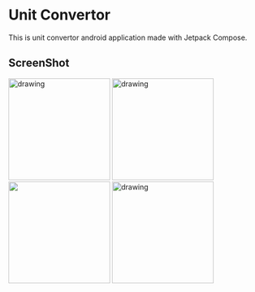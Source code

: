 # Unit Convertor
This is unit convertor android application made with Jetpack Compose.

## ScreenShot
<p float="left">
<img src="https://user-images.githubusercontent.com/100823015/196004824-b6df8a1d-531c-4d03-acc4-fffac594d556.jpg" alt="drawing" width="200"/>    
<img src="https://user-images.githubusercontent.com/100823015/196004830-ca4a37fc-8ffb-4f52-a54e-be22a296f2af.jpg" alt="drawing" width="200"/>
<img src="https://user-images.githubusercontent.com/100823015/196004836-1bf27f5d-ad94-42f2-8028-973a2e9f5af0.jpg" width="200"/>
<img src="https://user-images.githubusercontent.com/100823015/196004838-ea8df322-4205-4767-9d88-c1171d4cff27.jpg" alt="drawing" width="200"/>
</p>


